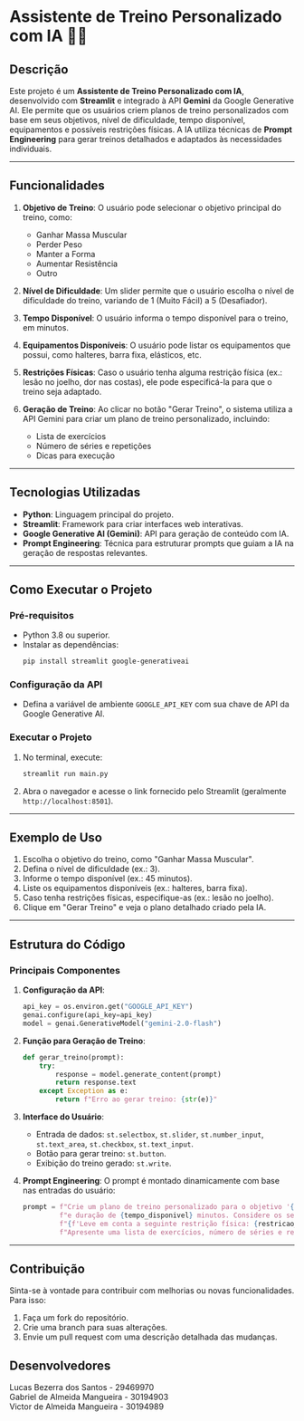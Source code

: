 # Assistente de Treino Personalizado com IA 🏋️‍♂️

## Descrição
Este projeto é um **Assistente de Treino Personalizado com IA**, desenvolvido com **Streamlit** e integrado à API **Gemini** da Google Generative AI. Ele permite que os usuários criem planos de treino personalizados com base em seus objetivos, nível de dificuldade, tempo disponível, equipamentos e possíveis restrições físicas. A IA utiliza técnicas de **Prompt Engineering** para gerar treinos detalhados e adaptados às necessidades individuais.

---

## Funcionalidades
1. **Objetivo de Treino**: O usuário pode selecionar o objetivo principal do treino, como:
   - Ganhar Massa Muscular
   - Perder Peso
   - Manter a Forma
   - Aumentar Resistência
   - Outro

2. **Nível de Dificuldade**: Um slider permite que o usuário escolha o nível de dificuldade do treino, variando de 1 (Muito Fácil) a 5 (Desafiador).

3. **Tempo Disponível**: O usuário informa o tempo disponível para o treino, em minutos.

4. **Equipamentos Disponíveis**: O usuário pode listar os equipamentos que possui, como halteres, barra fixa, elásticos, etc.

5. **Restrições Físicas**: Caso o usuário tenha alguma restrição física (ex.: lesão no joelho, dor nas costas), ele pode especificá-la para que o treino seja adaptado.

6. **Geração de Treino**: Ao clicar no botão "Gerar Treino", o sistema utiliza a API Gemini para criar um plano de treino personalizado, incluindo:
   - Lista de exercícios
   - Número de séries e repetições
   - Dicas para execução

---

## Tecnologias Utilizadas
- **Python**: Linguagem principal do projeto.
- **Streamlit**: Framework para criar interfaces web interativas.
- **Google Generative AI (Gemini)**: API para geração de conteúdo com IA.
- **Prompt Engineering**: Técnica para estruturar prompts que guiam a IA na geração de respostas relevantes.

---

## Como Executar o Projeto

### Pré-requisitos
- Python 3.8 ou superior.
- Instalar as dependências:
  ```bash
  pip install streamlit google-generativeai
  ```

### Configuração da API
- Defina a variável de ambiente `GOOGLE_API_KEY` com sua chave de API da Google Generative AI.

### Executar o Projeto
1. No terminal, execute:
   ```bash
   streamlit run main.py
   ```
2. Abra o navegador e acesse o link fornecido pelo Streamlit (geralmente `http://localhost:8501`).

---

## Exemplo de Uso
1. Escolha o objetivo do treino, como "Ganhar Massa Muscular".
2. Defina o nível de dificuldade (ex.: 3).
3. Informe o tempo disponível (ex.: 45 minutos).
4. Liste os equipamentos disponíveis (ex.: halteres, barra fixa).
5. Caso tenha restrições físicas, especifique-as (ex.: lesão no joelho).
6. Clique em "Gerar Treino" e veja o plano detalhado criado pela IA.

---

## Estrutura do Código

### Principais Componentes
1. **Configuração da API**:
   ```python
   api_key = os.environ.get("GOOGLE_API_KEY")
   genai.configure(api_key=api_key)
   model = genai.GenerativeModel("gemini-2.0-flash")
   ```

2. **Função para Geração de Treino**:
   ```python
   def gerar_treino(prompt):
       try:
           response = model.generate_content(prompt)
           return response.text
       except Exception as e:
           return f"Erro ao gerar treino: {str(e)}"
   ```

3. **Interface do Usuário**:
   - Entrada de dados: `st.selectbox`, `st.slider`, `st.number_input`, `st.text_area`, `st.checkbox`, `st.text_input`.
   - Botão para gerar treino: `st.button`.
   - Exibição do treino gerado: `st.write`.

4. **Prompt Engineering**:
   O prompt é montado dinamicamente com base nas entradas do usuário:
   ```python
   prompt = f"Crie um plano de treino personalizado para o objetivo '{objetivo}' com nível de dificuldade {nivel_dificuldade} " \
            f"e duração de {tempo_disponivel} minutos. Considere os seguintes equipamentos disponíveis: '{equipamentos}'. " \
            f"{f'Leve em conta a seguinte restrição física: {restricao_str}.' if restricao_fisica else ''} " \
            f"Apresente uma lista de exercícios, número de séries e repetições, e dicas para execução."
   ```

---

## Contribuição
Sinta-se à vontade para contribuir com melhorias ou novas funcionalidades. Para isso:
1. Faça um fork do repositório.
2. Crie uma branch para suas alterações.
3. Envie um pull request com uma descrição detalhada das mudanças.

## Desenvolvedores
Lucas Bezerra dos Santos - 29469970<br>
Gabriel de Almeida Mangueira - 30194903<br>
Victor de Almeida Mangueira - 30194989
